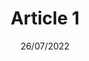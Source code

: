 ---
layout: ../../layouts/blog-post.astro
title: Article 1 
description: Présentation de l'entreprise
thumbnail: Koesio.png
draft: false
date: 26/07/2022
keywords:
- Koesio
---